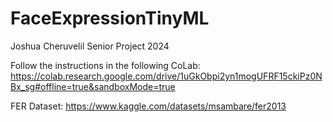 # FaceExpressionTinyML
Joshua Cheruvelil Senior Project 2024


Follow the instructions in the following CoLab:
https://colab.research.google.com/drive/1uGkObpi2yn1mogUFRF15ckiPz0NBx_sg#offline=true&sandboxMode=true

FER Dataset:
https://www.kaggle.com/datasets/msambare/fer2013
